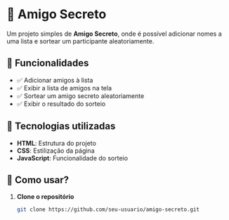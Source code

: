 # 🎁 Amigo Secreto

Um projeto simples de **Amigo Secreto**, onde é possível adicionar nomes a uma lista e sortear um participante aleatoriamente.

## 📌 Funcionalidades

- ✅ Adicionar amigos à lista  
- ✅ Exibir a lista de amigos na tela  
- ✅ Sortear um amigo secreto aleatoriamente  
- ✅ Exibir o resultado do sorteio  

## 🚀 Tecnologias utilizadas

- **HTML**: Estrutura do projeto  
- **CSS**: Estilização da página  
- **JavaScript**: Funcionalidade do sorteio  

## 🎲 Como usar?

1. **Clone o repositório**  
   ```bash
   git clone https://github.com/seu-usuario/amigo-secreto.git
